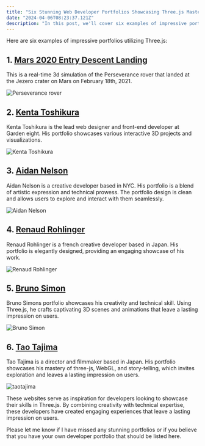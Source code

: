 ```yaml
---
title: "Six Stunning Web Developer Portfolios Showcasing Three.js Mastery"
date: "2024-04-06T08:23:37.121Z"
description: "In this post, we'll cover six examples of impressive portfolios utilizing Three.js."
---
```


Here are six examples of impressive portfolios utilizing Three.js:

## 1. <a href="https://eyes.nasa.gov/apps/mars2020/">Mars 2020 Entry Descent Landing</a>

This is a real-time 3d simulation of the Perseverance rover that landed at the Jezero crater on Mars on February 18th, 2021.

![Perseverance rover](https://media2.dev.to/dynamic/image/width=800%2Cheight=%2Cfit=scale-down%2Cgravity=auto%2Cformat=auto/https%3A%2F%2Fdev-to-uploads.s3.amazonaws.com%2Fuploads%2Farticles%2Fd4swqeyf2ondmx0uevpn.png)

## 2. <a href="https://kentatoshikura.com/about/">Kenta Toshikura</a>

Kenta Toshikura is the lead web designer and front-end developer at Garden eight. His portfolio showcases various interactive 3D projects and visualizations.

![Kenta Toshikura](https://media2.dev.to/dynamic/image/width=800%2Cheight=%2Cfit=scale-down%2Cgravity=auto%2Cformat=auto/https%3A%2F%2Fdev-to-uploads.s3.amazonaws.com%2Fuploads%2Farticles%2Fpyt2t9po2tx3x0uno83t.png)

## 3. <a href="https://www.aidanjnelson.com/">Aidan Nelson</a>

Aidan Nelson is a creative developer based in NYC. His portfolio is a blend of artistic expression and technical prowess. The portfolio design is clean and allows users to explore and interact with them seamlessly.

![Aidan Nelson](https://media2.dev.to/dynamic/image/width=800%2Cheight=%2Cfit=scale-down%2Cgravity=auto%2Cformat=auto/https%3A%2F%2Fdev-to-uploads.s3.amazonaws.com%2Fuploads%2Farticles%2Fs0r4azdh2347ffusz75w.png)

## 4. <a href="https://renaudrohlinger.com/">Renaud Rohlinger</a>

Renaud Rohlinger is a french creative developer based in Japan. His portfolio is elegantly designed, providing an engaging showcase of his work.

![Renaud Rohlinger](https://media2.dev.to/dynamic/image/width=800%2Cheight=%2Cfit=scale-down%2Cgravity=auto%2Cformat=auto/https%3A%2F%2Fdev-to-uploads.s3.amazonaws.com%2Fuploads%2Farticles%2F4nzef88n03s4303dfua4.png)

## 5. <a href="https://bruno-simon.com/">Bruno Simon</a>

Bruno Simons portfolio showcases his creativity and technical skill. Using Three.js, he crafts captivating 3D scenes and animations that leave a lasting impression on users.

![Bruno Simon](https://media2.dev.to/dynamic/image/width=800%2Cheight=%2Cfit=scale-down%2Cgravity=auto%2Cformat=auto/https%3A%2F%2Fdev-to-uploads.s3.amazonaws.com%2Fuploads%2Farticles%2Fk8gd1nb8pzoprcoou7qs.png)

## 6. <a href="https://taotajima.jp/">Tao Tajima</a>

Tao Tajima is a director and filmmaker based in Japan. His portfolio showcases his mastery of three-js, WebGL, and story-telling, which invites exploration and leaves a lasting impression on users.

![taotajima](https://media2.dev.to/dynamic/image/width=800%2Cheight=%2Cfit=scale-down%2Cgravity=auto%2Cformat=auto/https%3A%2F%2Fdev-to-uploads.s3.amazonaws.com%2Fuploads%2Farticles%2F7varb3arca748c7w7b2u.png)

These websites serve as inspiration for developers looking to showcase their skills in Three.js. By combining creativity with technical expertise, these developers have created engaging experiences that leave a lasting impression on users.

Please let me know if I have missed any stunning portfolios or if you believe that you have your own developer portfolio that should be listed here.

